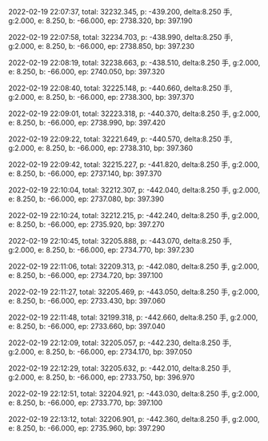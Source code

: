 2022-02-19 22:07:37, total: 32232.345, p: -439.200, delta:8.250 手, g:2.000, e: 8.250, b: -66.000, ep: 2738.320, bp: 397.190

2022-02-19 22:07:58, total: 32234.703, p: -438.990, delta:8.250 手, g:2.000, e: 8.250, b: -66.000, ep: 2738.850, bp: 397.230

2022-02-19 22:08:19, total: 32238.663, p: -438.510, delta:8.250 手, g:2.000, e: 8.250, b: -66.000, ep: 2740.050, bp: 397.320

2022-02-19 22:08:40, total: 32225.148, p: -440.660, delta:8.250 手, g:2.000, e: 8.250, b: -66.000, ep: 2738.300, bp: 397.370

2022-02-19 22:09:01, total: 32223.318, p: -440.370, delta:8.250 手, g:2.000, e: 8.250, b: -66.000, ep: 2738.990, bp: 397.420

2022-02-19 22:09:22, total: 32221.649, p: -440.570, delta:8.250 手, g:2.000, e: 8.250, b: -66.000, ep: 2738.310, bp: 397.360

2022-02-19 22:09:42, total: 32215.227, p: -441.820, delta:8.250 手, g:2.000, e: 8.250, b: -66.000, ep: 2737.140, bp: 397.370

2022-02-19 22:10:04, total: 32212.307, p: -442.040, delta:8.250 手, g:2.000, e: 8.250, b: -66.000, ep: 2737.080, bp: 397.390

2022-02-19 22:10:24, total: 32212.215, p: -442.240, delta:8.250 手, g:2.000, e: 8.250, b: -66.000, ep: 2735.920, bp: 397.270

2022-02-19 22:10:45, total: 32205.888, p: -443.070, delta:8.250 手, g:2.000, e: 8.250, b: -66.000, ep: 2734.770, bp: 397.230

2022-02-19 22:11:06, total: 32209.313, p: -442.080, delta:8.250 手, g:2.000, e: 8.250, b: -66.000, ep: 2734.720, bp: 397.100

2022-02-19 22:11:27, total: 32205.469, p: -443.050, delta:8.250 手, g:2.000, e: 8.250, b: -66.000, ep: 2733.430, bp: 397.060

2022-02-19 22:11:48, total: 32199.318, p: -442.660, delta:8.250 手, g:2.000, e: 8.250, b: -66.000, ep: 2733.660, bp: 397.040

2022-02-19 22:12:09, total: 32205.057, p: -442.230, delta:8.250 手, g:2.000, e: 8.250, b: -66.000, ep: 2734.170, bp: 397.050

2022-02-19 22:12:29, total: 32205.632, p: -442.010, delta:8.250 手, g:2.000, e: 8.250, b: -66.000, ep: 2733.750, bp: 396.970

2022-02-19 22:12:51, total: 32204.921, p: -443.030, delta:8.250 手, g:2.000, e: 8.250, b: -66.000, ep: 2733.770, bp: 397.100

2022-02-19 22:13:12, total: 32206.901, p: -442.360, delta:8.250 手, g:2.000, e: 8.250, b: -66.000, ep: 2735.960, bp: 397.290